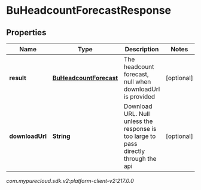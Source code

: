 # BuHeadcountForecastResponse


## Properties

| Name | Type | Description | Notes |
| ------------ | ------------- | ------------- | ------------- |
| **result** | [**BuHeadcountForecast**](BuHeadcountForecast) | The headcount forecast, null when downloadUrl is provided |  [optional] |
| **downloadUrl** | **String** | Download URL.  Null unless the response is too large to pass directly through the api |  [optional] |




_com.mypurecloud.sdk.v2:platform-client-v2:217.0.0_
